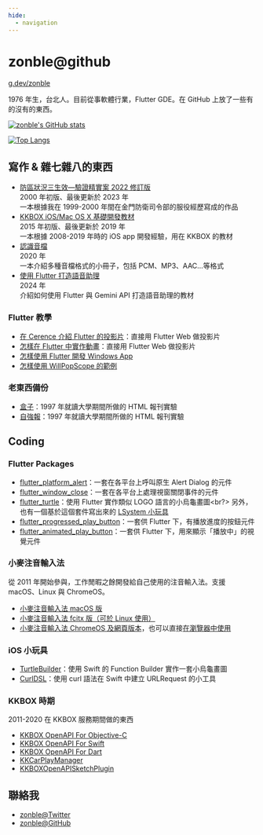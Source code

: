 ```yaml
---
hide:
  - navigation
---
```


# zonble@github

[g.dev/zonble](https://g.dev/zonble)

1976 年生，台北人。目前從事軟體行業，Flutter GDE。在 GitHub 上放了一些有的沒有的東西。

[![zonble's GitHub stats](https://github-readme-stats.vercel.app/api?username=zonble)](https://github.com/zonble/github-readme-stats)

[![Top Langs](https://github-readme-stats.vercel.app/api/top-langs/?username=zonble&layout=compact)](https://github.com/zonble/github-readme-stats)

## 寫作 & 雜七雜八的東西

- [防區狀況三生效—驗證精實案 2022 修訂版](https://zonble.github.io/zk3/)<br/>
  2000 年初版、最後更新於 2023 年<br/>
  一本根據我在 1999-2000 年間在金門防衛司令部的服役經歷寫成的作品
- [KKBOX iOS/Mac OS X 基礎開發教材](https://kkbox.github.io/kkbox-ios-dev/)<br/>
  2015 年初版、最後更新於 2019 年<br/>
  一本根據 2008-2019 年時的 iOS app 開發經驗，用在 KKBOX 的教材
- [認識音檔](https://zonble.github.io/understanding_audio_files/)<br/>
  2020 年<br/>
  一本介紹多種音檔格式的小冊子，包括 PCM、MP3、AAC…等格式
- [使用 Flutter 打造語音助理](https://zonble.github.io/flutter_voice_assistant)<br/>
  2024 年<br/>
  介紹如何使用 Flutter 與 Gemini API 打造語音助理的教材

### Flutter 教學

- [在 Cerence 介紹 Flutter 的投影片](https://zonble.github.io/cerence_slide/)：直接用 Flutter Web 做投影片
- [怎樣在 Flutter 中實作動畫](https://zonble.github.io/flutter_animation_slide/#/)：直接用 Flutter Web 做投影片
- [怎樣使用 Flutter 開發 Windows App](https://zonble.github.io/flutter_windows_app_dev_slide/)
- [怎樣使用 WillPopScope 的範例](https://zonble.github.io/willpopscope_demo/)

### 老東西備份

- [盒子](https://zonble.github.io/nccubox/)：1997 年就讀大學期間所做的 HTML 報刊實驗
- [自強報](https://zonble.github.io/nccustrive/)：1997 年就讀大學期間所做的 HTML 報刊實驗

## Coding

### Flutter Packages

- [flutter_platform_alert](https://github.com/zonble/flutter_platform_alert)：一套在各平台上呼叫原生 Alert Dialog 的元件
- [flutter_window_close](https://github.com/zonble/flutter_window_close)：一套在各平台上處理視窗關閉事件的元件
- [flutter_turtle](https://github.com/zonble/flutter_turtle)：使用 Flutter 實作類似 LOGO 語言的小烏龜畫圖<br?>
  另外，也有一個基於這個套件寫出來的 [LSystem 小玩具](https://zonble.github.io/flutter_lsystem/)
- [flutter_progressed_play_button](https://github.com/zonble/flutter_progressed_play_button)：一套供 Flutter 下，有播放進度的按鈕元件
- [flutter_animated_play_button](https://github.com/zonble/flutter_animated_play_button)：一套供 Flutter 下，用來顯示「播放中」的視覺元件

### 小麥注音輸入法

從 2011 年開始參與，工作閒暇之餘開發給自己使用的注音輸入法。支援 macOS、Linux 與 ChromeOS。

- [小麥注音輸入法 macOS 版](https://github.com/openvanilla/McBopomofo)
- [小麥注音輸入法 fcitx 版（可於 Linux 使用）](https://github.com/openvanilla/fcitx5-mcbopomofo)
- [小麥注音輸入法 ChromeOS 及網頁版本](https://github.com/openvanilla/McBopomofoWeb)，也可以直接[在瀏覽器中使用](https://openvanilla.github.io/McBopomofoWeb/)

### iOS 小玩具

- [TurtleBuilder](https://github.com/zonble/TurtleBuilder)：使用 Swift 的 Function Builder 實作一套小烏龜畫圖
- [CurlDSL](https://github.com/zonble/CurlDSL)：使用 curl 語法在 Swift 中建立 URLRequest 的小工具

### KKBOX 時期

2011-2020 在 KKBOX 服務期間做的東西

- [KKBOX OpenAPI For Objective-C](https://github.com/KKBOX/OpenAPI-ObjectiveC)
- [KKBOX OpenAPI For Swift](https://github.com/KKBOX/OpenAPI-Swift)
- [KKBOX OpenAPI For Dart](https://github.com/KKBOX/OpenAPI-Dart)
- [KKCarPlayManager](https://github.com/KKBOX/KKCarPlayManager)
- [KKBOXOpenAPISketchPlugin](https://github.com/KKBOX/KKBOXOpenAPISketchPlugin)

## 聯絡我

- [zonble@Twitter](https://twitter.com/zonble)
- [zonble@GitHub](https://github.com/zonble)

